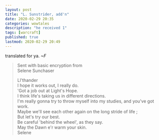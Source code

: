 ```yaml
---
layout: post
title: "L. Sunstrider, add'n"
date: 2020-02-29 20:35
categories: wowtales
description: "he received 1"
tags: [warcraft]
published: true
lastmod: 2020-02-29 20:49
---
```


translated for ya. _~F_

> 
> Sent with basic encryption from <br/>
> Selene Sunchaser <br/>
> 
> Ll'thander <br/>
> I hope it works out, I really do. <br/>
> 'Got a job out at Light's Hope. <br/>
> I think life's taking us in different directions. <br/>
> I'm really gonna try to throw myself into my studies, and you've got work. <br/>
> Maybe we'll see each other again on the long stride of life ; <br/>
> But let's try our best. <br/>
> Be careful 'behind the wheel', as they say. <br/>
> May the Dawn e'r warm your skin. <br/>
> Selene <br/>
>
